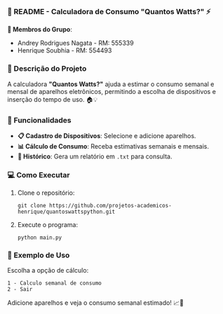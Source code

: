 ### 📝 README - Calculadora de Consumo "Quantos Watts?" ⚡

**👥 Membros do Grupo**:
- Andrey Rodrigues Nagata - RM: 555339
- Henrique Soubhia - RM: 554493

### 📜 Descrição do Projeto
A calculadora **"Quantos Watts?"** ajuda a estimar o consumo semanal e mensal de aparelhos eletrônicos, permitindo a escolha de dispositivos e inserção do tempo de uso. 🏠💡

### 🚀 Funcionalidades
- **📋 Cadastro de Dispositivos**: Selecione e adicione aparelhos.
- **📊 Cálculo de Consumo**: Receba estimativas semanais e mensais.
- **💾 Histórico**: Gera um relatório em `.txt` para consulta.

### 💻 Como Executar
1. Clone o repositório:
   ```
   git clone https://github.com/projetos-academicos-henrique/quantoswattspython.git
   ```
2. Execute o programa:
   ```
   python main.py
   ```

### 📝 Exemplo de Uso
Escolha a opção de cálculo:
```
1 - Calculo semanal de consumo
2 - Sair
```
Adicione aparelhos e veja o consumo semanal estimado! 📈🔋
